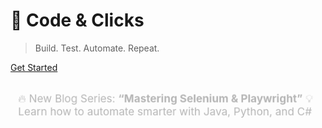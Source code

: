 <!-- _coverpage.md -->



# 🚀 Code & Clicks  
> Build. Test. Automate. Repeat.

[Get Started](README.md)

<!-- Animated Ad Section -->
<div style="margin-top: 30px; font-size: 18px; animation: pulse 2s infinite;">
  🔥 New Blog Series: <strong>“Mastering Selenium & Playwright”</strong>  
  💡 Learn how to automate smarter with Java, Python, and C#  
</div>

<style>
@keyframes pulse {
  0% { opacity: 0.3; transform: scale(0.95); }
  50% { opacity: 1; transform: scale(1.05); }
  100% { opacity: 0.3; transform: scale(0.95); }
}
</style>